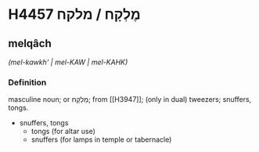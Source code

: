 # H4457 מֶלְקָח / מלקח

## melqâch

_(mel-kawkh' | mel-KAW | mel-KAHK)_

### Definition

masculine noun; or מַלְקָח; from [[H3947]]; (only in dual) tweezers; snuffers, tongs.

- snuffers, tongs
    - tongs (for altar use)
    - snuffers (for lamps in temple or tabernacle)

